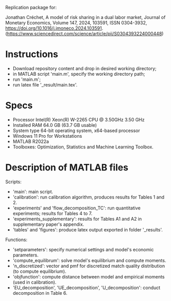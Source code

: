 Replication package for:

Jonathan Créchet,
A model of risk sharing in a dual labor market,
Journal of Monetary Economics,
Volume 147,
2024,
103591,
ISSN 0304-3932,
https://doi.org/10.1016/j.jmoneco.2024.103591.
(https://www.sciencedirect.com/science/article/pii/S0304393224000448)


# Instructions

- Download repository content and drop in desired working directory;
- in MATLAB script 'main.m', specify the working directory path;
- run 'main.m';
- run latex file '_result/main.tex'.


# Specs

- Processor	Intel(R) Xeon(R) W-2265 CPU @ 3.50GHz   3.50 GHz
- Installed RAM	64.0 GB (63.7 GB usable)
- System type	64-bit operating system, x64-based processor
- Windows 11 Pro for Workstations
- MATLAB R2022a
- Toolboxes: Optimization, Statistics and Machine Learning Toolbox.


# Description of MATLAB files

Scripts:

- 'main': main script.
- 'calibration': run calibration algorithm, produces results for Tables 1 and 2.
- 'experiments' and 'flow_decomposition_TC': run quantitative experiments; results for Tables 4 to 7.
- 'experiments_supplementary': results for Tables A1 and A2 in supplementary paper's appendix.
- 'tables' and 'figures': produce latex output exported in folder '_results'.

Functions:

- 'setparameters': specify numerical settings and model's economic parameters.
- 'compute_equilibrum': solve model's equilibrium and compute moments.
- 'n_discretized': vector and pmf for discretized match quality distribution (to compute equilibrium).
- 'objfunction': compute distance between model and empirical moments (used in calibration).
- 'EU_decomposition', 'UE_decomposition', 'U_decomposition': conduct decomposition in Table 6.
